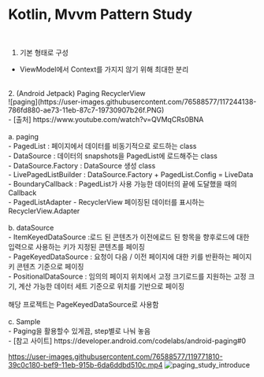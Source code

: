# Kotlin, Mvvm Pattern Study<br>
<br>

1. 기본 형태로 구성<br>
  - ViewModel에서 Context를 가지지 않기 위해 최대한 분리<br>
   
   <br>
2. (Android Jetpack) Paging RecyclerView <br>
  ![paging](https://user-images.githubusercontent.com/76588577/117244138-786fd880-ae73-11eb-87c7-19730907b26f.PNG)<br>
  - [출처]  https://www.youtube.com/watch?v=QVMqCRs0BNA<br><br>
  a. paging <br>
    - PagedList : 페이지에서 데이터를 비동기적으로 로드하는 class<br>
    - DataSource : 데이터의 snapshots을 PagedList에 로드해주는 class<br>
    - DataSource.Factory : DataSource 생성 class<br>
    - LivePagedListBuilder : DataSource.Factory + PagedList.Config = LiveData<br>
    - BoundaryCallback : PagedList가 사용 가능한 데이터의 끝에 도달했을 때의 Callback<br>
    - PagedListAdapter - RecyclerView 페이징된 데이터를 표시하는 RecyclerView.Adapter <br>
  <br>
  b. dataSource<br>
    - ItemKeyedDataSource	:로드 된 콘텐츠가 이전에로드 된 항목을 향후로드에 대한 입력으로 사용하는 키가 지정된 콘텐츠를 페이징<br>
    - PageKeyedDataSource	: 요청이 다음 / 이전 페이지에 대한 키를 반환하는 페이지 키 콘텐츠 기준으로 페이징<br>
    - PositionalDataSource : 임의의 페이지 위치에서 고정 크기로드를 지원하는 고정 크기, 계산 가능한 데이터 세트 기준으로 위치를 기반으로 페이징<br>
    <br>
    해당 프로젝트는 PageKeyedDataSource로 사용함<br>
    <br>
  c. Sample<br>
    - Paging을 활용할수 있게끔, step별로 나눠 놓음<br>
    - [참고 사이트] https://developer.android.com/codelabs/android-paging#0


https://user-images.githubusercontent.com/76588577/119771810-39c0c180-bef9-11eb-915b-6da6ddbd510c.mp4
![paging_study_introduce](https://user-images.githubusercontent.com/76588577/119771815-3b8a8500-bef9-11eb-9bbb-b6132cc60b1d.gif)

